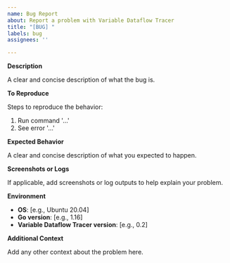 ```yaml
---
name: Bug Report
about: Report a problem with Variable Dataflow Tracer
title: "[BUG] "
labels: bug
assignees: ''

---
```


**Description**

A clear and concise description of what the bug is.

**To Reproduce**

Steps to reproduce the behavior:

1. Run command '...'
2. See error '...'

**Expected Behavior**

A clear and concise description of what you expected to happen.

**Screenshots or Logs**

If applicable, add screenshots or log outputs to help explain your problem.

**Environment**

- **OS**: [e.g., Ubuntu 20.04]
- **Go version**: [e.g., 1.16]
- **Variable Dataflow Tracer version**: [e.g., 0.2]

**Additional Context**

Add any other context about the problem here.